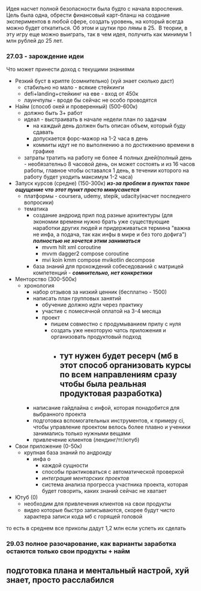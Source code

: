 Идея насчет полной безопасности была будто с начала взросления. Цель была одна, обрести финансовый карт-бланш на создание экспериментов в любой сфере, создать уровень, на который всегда можно будет откатиться. Об этом и шутки про лямы в 25.  В теории, в эту игру еще можно выиграть, так в чем идея, получить как минимум 1 млн рублей до 25 лет.  
  
### 27.03 - зарождение идеи 

Что может принести доход с текущими знаниями

- Резкий буст в крипте (сомнительно) (хуй знает сколько даст)
	- стабильно но мало - всякие стейкинги
	- defi+landing+стейкинг на еве - вход от 450к
	- лаунчпулы - вроде бы сейчас не особо проводятся
- Найм (способ окей и проверенный) (500-600к)
	- должно быть 3+ работ
	- идеал - выстраивать в начале недели план по задачам
		- на каждый день должен быть описан объем, который буду сдавать
		- допускается форс-мажор на 1-2 часа в день
		- коммиты идут не по выполнению а по достижению времени в графике
	- затраты тратить на работу не более 4 полных дней(полный день - необязателньо 8 часовой день, он может состоять и из 16 часов работы, главное чтобы оставался 1 день, в течении которого на работу будет уходить максимум 1-2 часа)
- Запуск курсов (средне) (150-300к) ***из-за проблем в пунктах такое ощущение что этот пункт просто минусанется***
	- платформы - coursera, udemy, stepik, udacity(насчет последнего вопросики)
	- тематика
		- создание андроид прил под разные архитектуры (для экономии времени нужно брать уже существующие наработки других людей и придерживаться термина "важна не инфа, а подача, так как инфы в мире и без того дофига") ***полностью не хочется этим заниматься***
			- mvvm hilt xml coroutine
			- mvvm dagger2 compose coroutine
			- mvi koin kmm compose mvikotlin decompose
		- база знаний для прохождений собеседований с матрицей компетенций - ***сомнительно, нет конкретики***
- Менторство (300-500к)
	- хронология 
		- набор отзывов за низкий ценник (бесплатно - 1500)
		- написать план групповых занятий
			- обучение должно идти через практику
			- участие с помесячной оплатой на 3-4 месяца
			- проект
				- пишем совместно с продумыванием прилу с нуля
				- создать уже некоторую чатсь приложения и организовать продуктовый подход 
					- ## тут нужен будет ресерч (мб в этот способ организовать курсы по всем направлениям сразу чтобы была реальная продуктовая разработка)
		- написание гайдлайна с инфой, которая понадобится для выбранного проекта
		- подготовка вспомогательных инструментов, к примеру ci, чтобы управление проектом велось более плавно и ученики занимались только нужными вещами
		- привлечение клиентов (лендинг/тг/ютуб)
- Свои приложение (0-50к)
	- крупная база знаний по андроиду
		- инфа о
			- каждой сущности
			- способы практиковаться с автоматической проверкой
			- *интеграция менторских проектов*
			- система анализа прогресса участника проекта, которая будет говорить, каких знаний сейчас не хватает
- Ютуб (0)
	- необходим для привлечения клиентов на свои продукты
	- видео которые быстро записываются, скорее будут чисто характера записи кода мб с горящей головой

то есть в среднем все приколы дадут 1,2 млн если успеть их сделать


### 29.03 полное разочарование, как варианты заработка остаются только свои продукты + найм

## подготовка плана и ментальный настрой, хуй знает, просто расслабился

